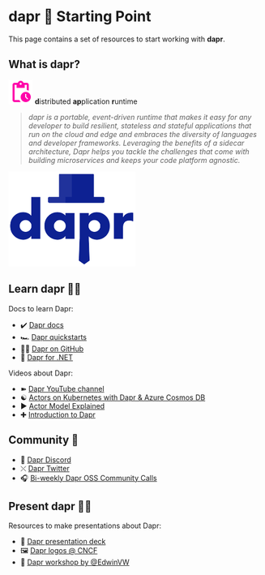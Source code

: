 # dapr 🎩 Starting Point

This page contains a set of resources to start working with **dapr**.

## What is **dapr**?

![definitiom](./img/pending_actions_black_24dp.svg) **d**istributed **ap**plication **r**untime

> *dapr is a portable, event-driven runtime that makes it easy for any developer to build resilient, stateless and stateful applications that run on the cloud and edge and embraces the diversity of languages and developer frameworks. Leveraging the benefits of a sidecar architecture, Dapr helps you tackle the challenges that come with building microservices and keeps your code platform agnostic.*

[<img src="./img/dapr-strarting-point.svg" width="250"/>](dapr.io)

## Learn dapr 🧑‍🎓

Docs to learn Dapr:

- ✔️ [Dapr docs](https://docs.dapr.io/)
- 🏎️ [Dapr quickstarts](https://docs.dapr.io/getting-started/quickstarts/)
- 🧑‍💻 [Dapr on GitHub](https://github.com/dapr)
- 👑 [Dapr for .NET](https://learn.microsoft.com/en-us/dotnet/architecture/dapr-for-net-developers/getting-started)

Videos about Dapr:

- ➽ [Dapr YouTube channel](https://www.youtube.com/channel/UCtpSQ9BLB_3EXdWAUQYwnRA)
- ☯ [Actors on Kubernetes with Dapr & Azure Cosmos DB](https://www.youtube.com/watch?v=73DUN5PhuZQ)
- ▶ [Actor Model Explained](https://www.youtube.com/watch?v=ELwEdb_pD0k)
- ✚ [Introduction to Dapr](https://www.youtube.com/watch?v=nK8Ss2UMAxc&t=20s)

## Community 🤗

- 💬 [Dapr Discord](http://bit.ly/dapr-discord)
- ⤬  [Dapr Twitter](https://twitter.com/daprdev)
- 🎧 [Bi-weekly Dapr OSS Community Calls](https://github.com/dapr/community#community-meetings)

## Present dapr 🧑‍🏫

Resources to make presentations about Dapr:

- 📢 [Dapr presentation deck](https://docs.dapr.io/contributing/presentations/)
- 🖼️ [Dapr logos @ CNCF](https://github.com/cncf/artwork/blob/master/examples/incubating.md#dapr-logos)
- 🚦  [Dapr workshop by @EdwinVW](https://github.com/EdwinVW/dapr-workshop)
